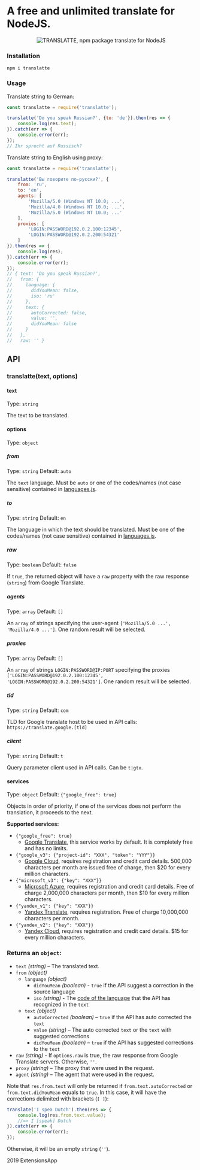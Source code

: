 # A free and unlimited translate for NodeJS.

<p align="center"><img src="https://raw.githubusercontent.com/extensionsapp/translatte/master/translatte_md.png" alt="TRANSLATTE, npm package translate for NodeJS" title="TRANSLATTE, npm package translate for NodeJS"></p>

### Installation
```
npm i translatte
```

### Usage

Translate string to German:

```javascript
const translatte = require('translatte');

translatte('Do you speak Russian?', {to: 'de'}).then(res => {
    console.log(res.text);
}).catch(err => {
    console.error(err);
});
// Ihr sprecht auf Russisch?
```

Translate string to English using proxy:

```javascript
const translatte = require('translatte');

translatte('Вы говорите по-русски?', {
    from: 'ru',
    to: 'en',
    agents: [
        'Mozilla/5.0 (Windows NT 10.0; ...',
        'Mozilla/4.0 (Windows NT 10.0; ...',
        'Mozilla/5.0 (Windows NT 10.0; ...'
    ],
    proxies: [
        'LOGIN:PASSWORD@192.0.2.100:12345',
        'LOGIN:PASSWORD@192.0.2.200:54321'
    ]
}).then(res => {
    console.log(res);
}).catch(err => {
    console.error(err);
});
// { text: 'Do you speak Russian?', 
//   from: { 
//     language: { 
//       didYouMean: false, 
//       iso: 'ru' 
//     }, 
//     text: { 
//       autoCorrected: false, 
//       value: '', 
//       didYouMean: false 
//     } 
//   },
//   raw: '' }
```

## API

### translatte(text, options)

#### text

Type: `string`

The text to be translated.

#### options

Type: `object`

##### from

Type: `string` Default: `auto`

The `text` language. Must be `auto` or one of the codes/names (not case sensitive) contained in [languages.js](https://github.com/extensionsapp/translatte/blob/master/languages.js).

##### to

Type: `string` Default: `en`

The language in which the text should be translated. Must be one of the codes/names (not case sensitive) contained in [languages.js](https://github.com/extensionsapp/translatte/blob/master/languages.js).

##### raw

Type: `boolean` Default: `false`

If `true`, the returned object will have a `raw` property with the raw response (`string`) from Google Translate.

##### agents

Type: `array` Default: `[]`

An `array` of strings specifying the user-agent `['Mozilla/5.0 ...', 'Mozilla/4.0 ...']`. One random result will be selected.

##### proxies

Type: `array` Default: `[]`

An `array` of strings `LOGIN:PASSWORD@IP:PORT` specifying the proxies `['LOGIN:PASSWORD@192.0.2.100:12345', 'LOGIN:PASSWORD@192.0.2.200:54321']`. One random result will be selected.

##### tld

Type: `string` Default: `com`

TLD for Google translate host to be used in API calls: `https://translate.google.[tld]`

##### client

Type: `string` Default: `t`

Query parameter client used in API calls. Can be `t|gtx`.

#### services

Type: `object` Default: `{"google_free": true}`

Objects in order of priority, if one of the services does not perform the translation, it proceeds to the next.

**Supported services:**
- `{"google_free": true}`
  - <a href="https://translate.google.com/" target="_blank">Google Translate</a>, this service works by default. It is completely free and has no limits.
- `{"google_v3": {"project-id": "XXX", "token": "YYY"}}`
  - <a href="https://cloud.google.com/translate/docs/quickstart-client-libraries-v3" target="_blank">Google Cloud</a>, requires registration and credit card details. 500,000 characters per month are issued free of charge, then $20 for every million characters.
- `{"microsoft_v3": {"key": "XXX"}}`
  - <a href="https://azure.microsoft.com/en-us/pricing/details/cognitive-services/translator-text-api/" target="_blank">Microsoft Azure</a>, requires registration and credit card details. Free of charge 2,000,000 characters per month, then $10 for every million characters.
- `{"yandex_v1": {"key": "XXX"}}`
  - <a href="https://translate.yandex.ru/developers/keys" target="_blank">Yandex Translate</a>, requires registration. Free of charge 10,000,000 characters per month.
- `{"yandex_v2": {"key": "XXX"}}`
  - <a href="https://cloud.yandex.ru/docs/translate/" target="_blank">Yandex Cloud</a>, requires registration and credit card details. $15 for every million characters.

### Returns an `object`:

- `text` *(string)* – The translated text.
- `from` *(object)*
  - `language` *(object)*
    - `didYouMean` *(boolean)* - `true` if the API suggest a correction in the source language
    - `iso` *(string)* - The [code of the language](https://github.com/extensionsapp/translatte/blob/master/languages.js) that the API has recognized in the `text`
  - `text` *(object)*
    - `autoCorrected` *(boolean)* – `true` if the API has auto corrected the `text`
    - `value` *(string)* – The auto corrected `text` or the `text` with suggested corrections
    - `didYouMean` *(boolean)* – `true` if the API has suggested corrections to the `text`
- `raw` *(string)* - If `options.raw` is true, the raw response from Google Translate servers. Otherwise, `''`.
- `proxy` *(string)* – The proxy that were used in the request.
- `agent` *(string)* – The agent that were used in the request.

Note that `res.from.text` will only be returned if `from.text.autoCorrected` or `from.text.didYouMean` equals to `true`. In this case, it will have the corrections delimited with brackets (`[ ]`):

``` js
translate('I spea Dutch').then(res => {
    console.log(res.from.text.value);
    //=> I [speak] Dutch
}).catch(err => {
    console.error(err);
});
```
Otherwise, it will be an empty `string` (`''`).

2019 ExtensionsApp